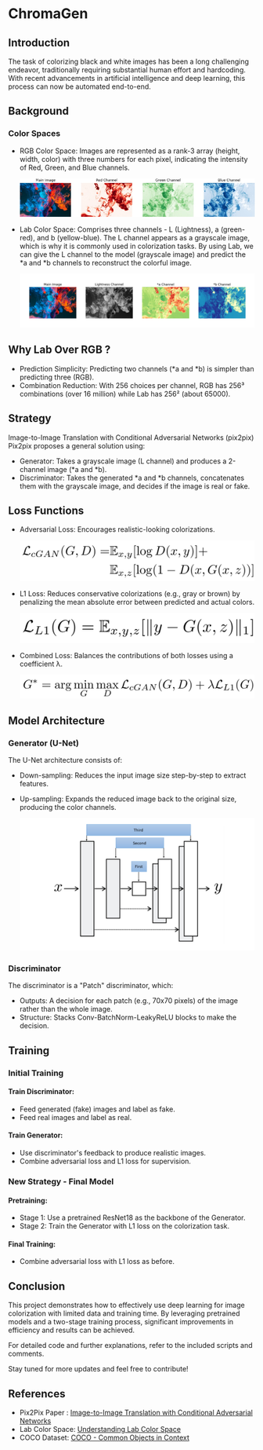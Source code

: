 
# ChromaGen
## Introduction
The task of colorizing black and white images has been a long challenging endeavor, traditionally requiring substantial human effort and hardcoding. With recent advancements in artificial intelligence and deep learning, this process can now be automated end-to-end.


## Background
### Color Spaces
- RGB Color Space: Images are represented as a rank-3 array (height, width, color) with three numbers for each pixel, indicating the intensity of Red, Green, and Blue channels.
  
  ![RGB Image Space](images/rgb.jpg)
- Lab Color Space: Comprises three channels - L (Lightness), a (green-red), and b (yellow-blue). The L channel appears as a grayscale image, which is why it is commonly used in colorization tasks. By using Lab, we can give the L channel to the model (grayscale image) and predict the *a and *b channels to reconstruct the colorful image.

  ![Lab Image Space](images/lab.jpg)
## Why Lab Over RGB ?
- Prediction Simplicity: Predicting two channels (*a and *b) is simpler than predicting three (RGB).
- Combination Reduction: With 256 choices per channel, RGB has 256³ combinations (over 16 million) while Lab has 256² (about 65000).
## Strategy
Image-to-Image Translation with Conditional Adversarial Networks (pix2pix)
Pix2pix proposes a general solution using:

- Generator: Takes a grayscale image (L channel) and produces a 2-channel image (*a and *b).
- Discriminator: Takes the generated *a and *b channels, concatenates them with the grayscale image, and decides if the image is real or fake.
## Loss Functions
- Adversarial Loss: Encourages realistic-looking colorizations.

  ![GAN Loss](images/GAN_loss.jpg)
- L1 Loss: Reduces conservative colorizations (e.g., gray or brown) by penalizing the mean absolute error between predicted and actual colors.

  ![L1 Loss](images/l1_loss.jpg)
- Combined Loss: Balances the contributions of both losses using a coefficient λ.

  ![Loss Function](images/loss.jpg)
## Model Architecture
### Generator (U-Net)
The U-Net architecture consists of:

- Down-sampling: Reduces the input image size step-by-step to extract features.
- Up-sampling: Expands the reduced image back to the original size, producing the color channels.

  ![U-net Architecture](images/unet.png)
### Discriminator
The discriminator is a "Patch" discriminator, which:

- Outputs: A decision for each patch (e.g., 70x70 pixels) of the image rather than the whole image.
- Structure: Stacks Conv-BatchNorm-LeakyReLU blocks to make the decision.
## Training
### Initial Training
#### Train Discriminator:
- Feed generated (fake) images and label as fake.
- Feed real images and label as real.
#### Train Generator:
- Use discriminator's feedback to produce realistic images.
- Combine adversarial loss and L1 loss for supervision.
### New Strategy - Final Model
#### Pretraining:
- Stage 1: Use a pretrained ResNet18 as the backbone of the Generator.
- Stage 2: Train the Generator with L1 loss on the colorization task.
#### Final Training: 
- Combine adversarial loss with L1 loss as before.
## Conclusion
This project demonstrates how to effectively use deep learning for image colorization with limited data and training time. By leveraging pretrained models and a two-stage training process, significant improvements in efficiency and results can be achieved.

For detailed code and further explanations, refer to the included scripts and comments.

Stay tuned for more updates and feel free to contribute!
## References
- Pix2Pix Paper : [Image-to-Image Translation with Conditional Adversarial Networks](https://arxiv.org/abs/1611.07004)
- Lab Color Space: [Understanding Lab Color Space](https://en.wikipedia.org/wiki/CIELAB_color_space)
- COCO Dataset: [COCO - Common Objects in Context](https://cocodataset.org/#home)
